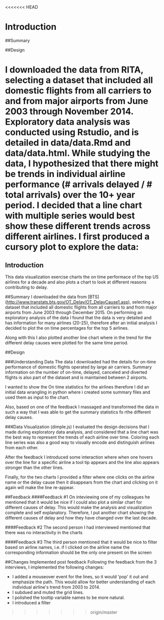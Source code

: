 <<<<<<< HEAD
# Introduction

##Summary


##Design

I downloaded the data from RITA, selecting a dataset that included all domestic flights from all carriers to and from major airports from June 2003 through November 2014. Exploratory data analysis was conducted using Rstudio, and is detailed in data/data.Rmd and data/data.html. While studying the data, I hypothesized that there might be trends in individual airline performance (# arrivals delayed / # total arrivals) over the 10+ year period. I decided that a line chart with multiple series would best show these different trends across different airlines. I first produced a cursory plot to explore the data:
=======
## Introduction
This data visualization exercise charts the on time performace of the top US airlines for a decade and also plots a chart to look at different reasons contributing to delay.

##Summary
I downloaded the data from [BTS] (http://www.transtats.bts.gov/OT_Delay/OT_DelayCause1.asp), selecting a dataset that included all domestic flights from all carriers to and from major airports from June 2003 through December 2015. On performing an exploratory analysis of the data I found that the data is very detailed and has information for many airlines (20-25), therefore after an initial analysis I decided to plot the on time percentages for the top 5 airlines. 

Along with this I also plotted another line chart where in the trend for the different delay causes were plotted for the same time period.

##Design

###Understanding Data
The data I downloaded had the details for on-time performance of domestic flights operated by large air carriers. Summary information on the number of on-time, delayed, canceled and diverted flights is also part of the dataset and is maintained between 2 airports. 

I wanted to show the On time statistics for the airlines therefore I did an initial data wrangling in python where i created some summary files and used them as input to the chart.

Also, based on one of the feedback I massaged and transformed the data in such a way that I was able to get the summary statistics fo rthe different delay causes.

###Data Visualization (dimple.js)
I  evaluated the design decisions that I made during exploratory data analysis, and considered that a line chart was the best way to represent the trends of each airline over time. Coloring each line series was also a good way to visually encode and distinguish airlines from each other. 

After the feedback I introduced some interaction where when one hovers over the line for a specific airline a tool tip appears and the line also appears stronger than the other lines.

Finally, for the two charts I provided a filter where one clicks on the airline name or the delay cause then it disappears from the chart and clicking on it again will make the line re-appear.

##Feedback
####Feedback #1
On inteviewing one of my colleagues he mentioned that it would be nice if I could also plot a similar chart for different causes of delay. This would make the analysis and visualization complete and self explanatory. Therefore, I put another chart showing the different causes of delay and how they have changed over the last decade.

####Feedback #2
The second person I had interviewed mentioned that there was no interactivity in the charts 

####Feedback #3
The third person mentioned that it would be nice to filter based on airline names, i.e. if I clicked on the airline name the corresponding information should be the only one present on the screen


##Changes Implemented post feedback
Following the feedback from the 3 interviews, I implemented the following changes:

- I added a mouseover event for the lines, so it would 'pop' it out and emphasize the path. This would allow for better understanding of each individual airline's trend from 2003 to 2014.
- I subdued and muted the grid lines.
- I polished the tooltip variable names to be more natural.
- I introduced a filter
>>>>>>> origin/master
